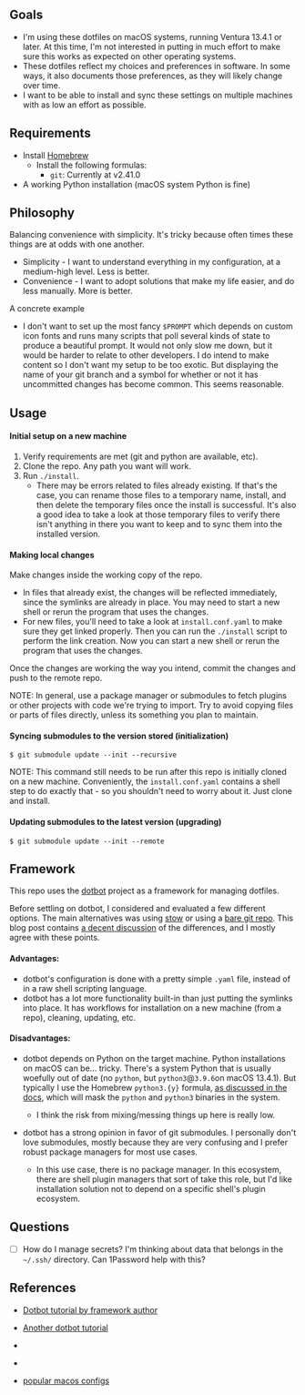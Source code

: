 
## Goals

* I'm using these dotfiles on macOS systems, running Ventura 13.4.1 or later. At this time, I'm not interested in
  putting in much effort to make sure this works as expected on other operating systems.
* These dotfiles reflect my choices and preferences in software. In some ways, it also documents those preferences, as
  they will likely change over time.
* I want to be able to install and sync these settings on multiple machines with as low an effort as possible.

## Requirements

* Install [Homebrew](https://brew.sh/)
  * Install the following formulas:
    * `git`: Currently at v2.41.0
* A working Python installation (macOS system Python is fine)

## Philosophy

Balancing convenience with simplicity. It's tricky because often times these things are at odds with one another.
* Simplicity - I want to understand everything in my configuration, at a medium-high level. Less is better.
* Convenience - I want to adopt solutions that make my life easier, and do less manually. More is better.

A concrete example

* I don't want to set up the most fancy `$PROMPT` which depends on custom icon fonts and runs many scripts that poll
  several kinds of state to produce a beautiful prompt. It would not only slow me down, but it would be harder to
  relate to other developers. I do intend to make content so I don't want my setup to be too exotic. But displaying
  the name of your git branch and a symbol for whether or not it has uncommitted changes has become common. This seems
  reasonable.

## Usage

#### Initial setup on a new machine

1. Verify requirements are met (git and python are available, etc).
2. Clone the repo. Any path you want will work.
3. Run `./install`.
   * There may be errors related to files already existing. If that's the case, you can rename those files to a temporary
     name, install, and then delete the temporary files once the install is successful. It's also a good idea to take
     a look at those temporary files to verify there isn't anything in there you want to keep and to sync them into the
     installed version.

#### Making local changes

Make changes inside the working copy of the repo.
  * In files that already exist, the changes will be reflected immediately, since the symlinks are already in place. You
may need to start a new shell or rerun the program that uses the changes.
  * For new files, you'll need to take a look at `install.conf.yaml` to make sure they get linked properly. Then you can
run the `./install` script to perform the link creation. Now you can start a new shell or rerun the program that uses
the changes.

Once the changes are working the way you intend, commit the changes and push to the remote repo.

NOTE: In general, use a package manager or submodules to fetch plugins or other projects with code we're trying to
import. Try to avoid copying files or parts of files directly, unless its something you plan to maintain.

#### Syncing submodules to the version stored (initialization)

```
$ git submodule update --init --recursive
```

NOTE: This command still needs to be run after this repo is initially cloned on a new machine. Conveniently, the
`install.conf.yaml` contains a shell step to do exactly that - so you shouldn't need to worry about it. Just clone and
install.

#### Updating submodules to the latest version (upgrading)

```
$ git submodule update --init --remote
```

## Framework

This repo uses the [dotbot](https://github.com/anishathalye/dotbot) project as a framework for managing dotfiles.

Before settling on dotbot, I considered and evaluated a few different options. The main alternatives was using
[stow](https://alexpearce.me/2016/02/managing-dotfiles-with-stow/) or using a [bare git
repo](https://www.atlassian.com/git/tutorials/dotfiles). This blog post contains [a decent
discussion](https://sgoel.dev/posts/replacing-gnu-stow-with-dotbot/) of the differences, and I mostly agree with these
points.

#### Advantages:
* dotbot's configuration is done with a pretty simple `.yaml` file, instead of in a raw shell scripting language.
* dotbot has a lot more functionality built-in than just putting the symlinks into place. It has workflows for
  installation on a new machine (from a repo), cleaning, updating, etc.

#### Disadvantages:
* dotbot depends on Python on the target machine. Python installations on macOS can be... tricky. There's a system
  Python that is usually woefully out of date (no `python`, but `python3`@`3.9.6`on macOS 13.4.1). But typically I use
  the Homebrew `python3.{y}` formula, [as discussed in the docs](https://docs.brew.sh/Homebrew-and-Python), which will
  mask the `python` and `python3` binaries in the system.
  * I think the risk from mixing/messing things up here is really low.

* dotbot has a strong opinion in favor of git submodules. I personally don't love submodules, mostly because they are
  very confusing and I prefer robust package managers for most use cases.
  * In this use case, there is no package manager. In this ecosystem, there are shell plugin managers that sort of take
    this role, but I'd like installation solution not to depend on a specific shell's plugin ecosystem.

## Questions

- [ ] How do I manage secrets? I'm thinking about data that belongs in the `~/.ssh/` directory. Can 1Password help with
  this?

## References

* [Dotbot tutorial by framework author](https://anishathalye.com/managing-your-dotfiles/)
* [Another dotbot tutorial](https://www.elliotdenolf.com/blog/bootstrap-your-dotfiles-with-dotbot)
* [](https://brandon.invergo.net/news/2012-05-26-using-gnu-stow-to-manage-your-dotfiles.html)
* [](https://www.youtube.com/watch?v=CxAT1u8G7is)

* [popular macos configs](https://github.com/mathiasbynens/dotfiles/blob/main/.macos)
